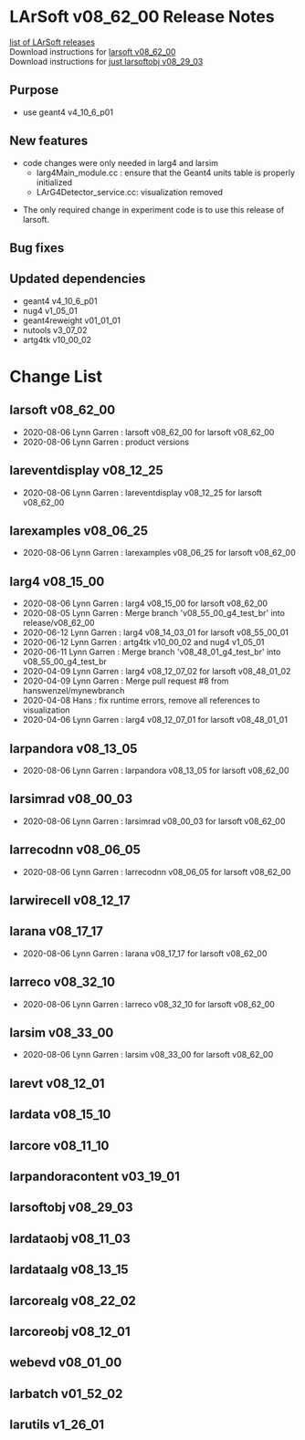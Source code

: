 # LArSoft v08_62_00 Release Notes



[list of LArSoft releases](LArSoft_release_list)  
Download instructions for [larsoft v08_62_00](https://scisoft.fnal.gov/scisoft/bundles/larsoft/v08_62_00/larsoft-v08_62_00.html)  
Download instructions for [just larsoftobj v08_29_03](https://scisoft.fnal.gov/scisoft/bundles/larsoftobj/v08_29_03/larsoftobj-v08_29_03.html)

## Purpose

-   use geant4 v4_10_6_p01

## New features

-   code changes were only needed in larg4 and larsim
    -   larg4Main_module.cc : ensure that the Geant4 units table is properly initialized
    -   LArG4Detector_service.cc: visualization removed

<!-- -->

-   The only required change in experiment code is to use this release of larsoft.

## Bug fixes

## Updated dependencies

-   geant4 v4_10_6_p01
-   nug4 v1_05_01
-   geant4reweight v01_01_01
-   nutools v3_07_02
-   artg4tk v10_00_02

# Change List

## larsoft v08_62_00

-   2020-08-06 Lynn Garren : larsoft v08_62_00 for larsoft v08_62_00
-   2020-08-06 Lynn Garren : product versions

## lareventdisplay v08_12_25

-   2020-08-06 Lynn Garren : lareventdisplay v08_12_25 for larsoft v08_62_00

## larexamples v08_06_25

-   2020-08-06 Lynn Garren : larexamples v08_06_25 for larsoft v08_62_00

## larg4 v08_15_00

-   2020-08-06 Lynn Garren : larg4 v08_15_00 for larsoft v08_62_00
-   2020-08-05 Lynn Garren : Merge branch 'v08_55_00_g4_test_br' into release/v08_62_00
-   2020-06-12 Lynn Garren : larg4 v08_14_03_01 for larsoft v08_55_00_01
-   2020-06-12 Lynn Garren : artg4tk v10_00_02 and nug4 v1_05_01
-   2020-06-11 Lynn Garren : Merge branch 'v08_48_01_g4_test_br' into v08_55_00_g4_test_br
-   2020-04-09 Lynn Garren : larg4 v08_12_07_02 for larsoft v08_48_01_02
-   2020-04-09 Lynn Garren : Merge pull request \#8 from hanswenzel/mynewbranch
-   2020-04-08 Hans : fix runtime errors, remove all references to visualization
-   2020-04-06 Lynn Garren : larg4 v08_12_07_01 for larsoft v08_48_01_01

## larpandora v08_13_05

-   2020-08-06 Lynn Garren : larpandora v08_13_05 for larsoft v08_62_00

## larsimrad v08_00_03

-   2020-08-06 Lynn Garren : larsimrad v08_00_03 for larsoft v08_62_00

## larrecodnn v08_06_05

-   2020-08-06 Lynn Garren : larrecodnn v08_06_05 for larsoft v08_62_00

## larwirecell v08_12_17

## larana v08_17_17

-   2020-08-06 Lynn Garren : larana v08_17_17 for larsoft v08_62_00

## larreco v08_32_10

-   2020-08-06 Lynn Garren : larreco v08_32_10 for larsoft v08_62_00

## larsim v08_33_00

-   2020-08-06 Lynn Garren : larsim v08_33_00 for larsoft v08_62_00

## larevt v08_12_01

## lardata v08_15_10

## larcore v08_11_10

## larpandoracontent v03_19_01

## larsoftobj v08_29_03

## lardataobj v08_11_03

## lardataalg v08_13_15

## larcorealg v08_22_02

## larcoreobj v08_12_01

## webevd v08_01_00

## larbatch v01_52_02

## larutils v1_26_01
